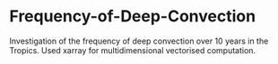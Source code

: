# Frequency-of-Deep-Convection
Investigation of the frequency of deep convection over 10 years in the Tropics. Used xarray for multidimensional vectorised computation.
